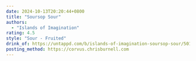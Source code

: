 ```yaml
---
date: 2024-10-13T20:20:44+0800
title: "Soursop Sour"
authors:
  - "Islands of Imagination"
rating: 4.5
style: "Sour - Fruited"
drink_of: https://untappd.com/b/islands-of-imagination-soursop-sour/5014764
posting_method: https://corvus.chrisburnell.com
---
```

